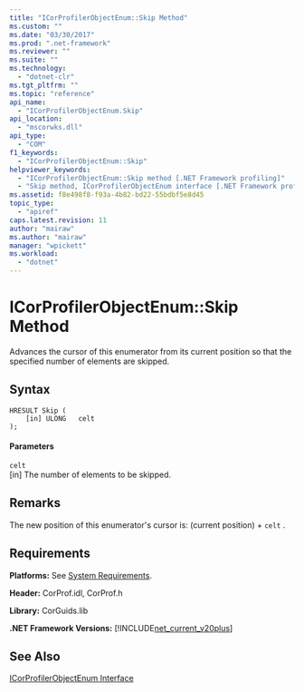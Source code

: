 ```yaml
---
title: "ICorProfilerObjectEnum::Skip Method"
ms.custom: ""
ms.date: "03/30/2017"
ms.prod: ".net-framework"
ms.reviewer: ""
ms.suite: ""
ms.technology: 
  - "dotnet-clr"
ms.tgt_pltfrm: ""
ms.topic: "reference"
api_name: 
  - "ICorProfilerObjectEnum.Skip"
api_location: 
  - "mscorwks.dll"
api_type: 
  - "COM"
f1_keywords: 
  - "ICorProfilerObjectEnum::Skip"
helpviewer_keywords: 
  - "ICorProfilerObjectEnum::Skip method [.NET Framework profiling]"
  - "Skip method, ICorProfilerObjectEnum interface [.NET Framework profiling]"
ms.assetid: f8e498f8-f93a-4b82-bd22-55bdbf5e8d45
topic_type: 
  - "apiref"
caps.latest.revision: 11
author: "mairaw"
ms.author: "mairaw"
manager: "wpickett"
ms.workload: 
  - "dotnet"
---
```

# ICorProfilerObjectEnum::Skip Method
Advances the cursor of this enumerator from its current position so that the specified number of elements are skipped.  
  
## Syntax  
  
```  
HRESULT Skip (  
    [in] ULONG   celt  
);  
```  
  
#### Parameters  
 `celt`  
 [in] The number of elements to be skipped.  
  
## Remarks  
 The new position of this enumerator's cursor is: (current position) + `celt` .  
  
## Requirements  
 **Platforms:** See [System Requirements](../../../../docs/framework/get-started/system-requirements.md).  
  
 **Header:** CorProf.idl, CorProf.h  
  
 **Library:** CorGuids.lib  
  
 **.NET Framework Versions:** [!INCLUDE[net_current_v20plus](../../../../includes/net-current-v20plus-md.md)]  
  
## See Also  
 [ICorProfilerObjectEnum Interface](../../../../docs/framework/unmanaged-api/profiling/icorprofilerobjectenum-interface.md)
